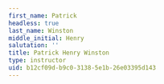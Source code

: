 ```yaml
---
first_name: Patrick
headless: true
last_name: Winston
middle_initial: Henry
salutation: ''
title: Patrick Henry Winston
type: instructor
uid: b12cf09d-b9c0-3138-5e1b-26e03395d143
---
```

